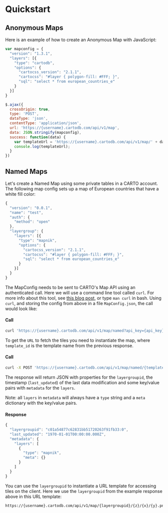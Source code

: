 # Quickstart

## Anonymous Maps

Here is an example of how to create an Anonymous Map with JavaScript:

```javascript
var mapconfig = {
  "version": "1.3.1",
  "layers": [{
    "type": "cartodb",
    "options": {
      "cartocss_version": "2.1.1",
      "cartocss": "#layer { polygon-fill: #FFF; }",
      "sql": "select * from european_countries_e"
    }
  }]
}

$.ajax({
  crossOrigin: true,
  type: 'POST',
  dataType: 'json',
  contentType: 'application/json',
  url: 'https://{username}.cartodb.com/api/v1/map',
  data: JSON.stringify(mapconfig),
  success: function(data) {
    var templateUrl = 'https://{username}.cartodb.com/api/v1/map/' + data.layergroupid + '/{z}/{x}/{y}.png'
    console.log(templateUrl);
  }
})
```

## Named Maps

Let's create a Named Map using some private tables in a CARTO account.
The following map config sets up a map of European countries that have a white fill color:

```javascript
{
  "version": "0.0.1",
  "name": "test",
  "auth": {
    "method": "open"
  },
  "layergroup": {
    "layers": [{
      "type": "mapnik",
      "options": {
        "cartocss_version": "2.1.1",
        "cartocss": "#layer { polygon-fill: #FFF; }",
        "sql": "select * from european_countries_e"
      }
    }]
  }
}
```

The MapConfig needs to be sent to CARTO's Map API using an authenticated call. Here we will use a command line tool called `curl`. For more info about this tool, see [this blog post](http://quickleft.com/blog/command-line-tutorials-curl), or type `man curl` in bash. Using `curl`, and storing the config from above in a file `MapConfig.json`, the call would look like:

#### Call

```bash
curl 'https://{username}.cartodb.com/api/v1/map/named?api_key={api_key}' -H 'Content-Type: application/json' -d @mapconfig.json
```

To get the `URL` to fetch the tiles you need to instantiate the map, where `template_id` is the template name from the previous response.

#### Call

```bash
curl -X POST 'https://{username}.cartodb.com/api/v1/map/named/{template_id}' -H 'Content-Type: application/json'
```

The response will return JSON with properties for the `layergroupid`, the timestamp (`last_updated`) of the last data modification and some key/value pairs with `metadata` for the `layers`.

Note: all `layers` in `metadata` will always have a `type` string and a `meta` dictionary with the key/value pairs.

#### Response

```javascript
{
  "layergroupid": "c01a54877c62831bb51720263f91fb33:0",
  "last_updated": "1970-01-01T00:00:00.000Z",
  "metadata": {
    "layers": [
      {
        "type": "mapnik",
        "meta": {}
      }
    ]
  }
}
```

You can use the `layergroupid` to instantiate a URL template for accessing tiles on the client. Here we use the `layergroupid` from the example response above in this URL template:

```bash
https://{username}.cartodb.com/api/v1/map/{layergroupid}/{z}/{x}/{y}.png
```
